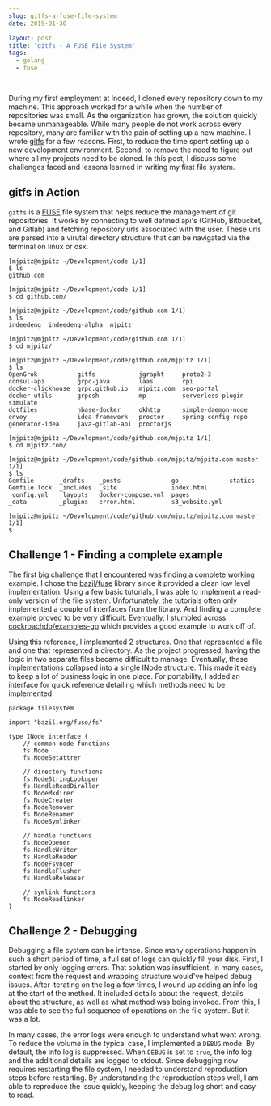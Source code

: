 ```yaml
---
slug: gitfs-a-fuse-file-system
date: 2019-01-30

layout: post
title: "gitfs - A FUSE File System"
tags:
  - golang
  - fuse

---
```


During my first employment at Indeed, I cloned every repository down to my machine.
This approach worked for a while when the number of repositories was small.
As the organization has grown, the solution quickly became unmanageable.
While many people do not work across every repository, many are familiar with the pain of setting up a new machine.
I wrote [gitfs](https://github.com/mjpitz/gitfs) for a few reasons.
First, to reduce the time spent setting up a new development environment.
Second, to remove the need to figure out where all my projects need to be cloned.
In this post, I discuss some challenges faced and lessons learned in writing my first file system.

<!--more-->

## gitfs in Action

`gitfs` is a [FUSE](https://github.com/libfuse/libfuse) file system that helps reduce the management of git repositories.
It works by connecting to well defined api's (GitHub, Bitbucket, and Gitlab) and fetching repository urls associated with the user.
These urls are parsed into a virutal directory structure that can be navigated via the terminal on linux or osx.

```
[mjpitz@mjpitz ~/Development/code 1/1]
$ ls
github.com

[mjpitz@mjpitz ~/Development/code 1/1]
$ cd github.com/

[mjpitz@mjpitz ~/Development/code/github.com 1/1]
$ ls
indeedeng  indeedeng-alpha  mjpitz

[mjpitz@mjpitz ~/Development/code/github.com 1/1]
$ cd mjpitz/

[mjpitz@mjpitz ~/Development/code/github.com/mjpitz 1/1]
$ ls
OpenGrok           gitfs            jgrapht     proto2-3
consul-api         grpc-java        laas        rpi
docker-clickhouse  grpc.github.io   mjpitz.com  seo-portal
docker-utils       grpcsh           mp          serverless-plugin-simulate
dotfiles           hbase-docker     okhttp      simple-daemon-node
envoy              idea-framework   proctor     spring-config-repo
generator-idea     java-gitlab-api  proctorjs

[mjpitz@mjpitz ~/Development/code/github.com/mjpitz 1/1]
$ cd mjpitz.com/

[mjpitz@mjpitz ~/Development/code/github.com/mjpitz/mjpitz.com master 1/1]
$ ls
Gemfile       _drafts    _posts              go              statics
Gemfile.lock  _includes  _site               index.html
_config.yml   _layouts   docker-compose.yml  pages
_data         _plugins   error.html          s3_website.yml

[mjpitz@mjpitz ~/Development/code/github.com/mjpitz/mjpitz.com master 1/1]
$
```

## Challenge 1 - Finding a complete example

The first big challenge that I encountered was finding a complete working example.
I chose the [bazil/fuse](https://github.com/bazil/fuse) library since it provided a clean low level implementation.
Using a few basic tutorials, I was able to implement a read-only version of the file system.
Unfortunately, the tutorials often only implemented a couple of interfaces from the library.
And finding a complete example proved to be very difficult.
Eventually, I stumbled across [cockroachdb/examples-go](https://github.com/cockroachdb/examples-go/blob/master/filesystem/node.go) which provides a good example to work off of.

Using this reference, I implemented 2 structures.
One that represented a file and one that represented a directory.
As the project progressed, having the logic in two separate files became difficult to manage.
Eventually, these implementations collapsed into a single INode structure.
This made it easy to keep a lot of business logic in one place.
For portability, I added an interface for quick reference detailing which methods need to be implemented.

```golang
package filesystem

import "bazil.org/fuse/fs"

type INode interface {
	// common node functions
	fs.Node
	fs.NodeSetattrer

	// directory functions
	fs.NodeStringLookuper
	fs.HandleReadDirAller
	fs.NodeMkdirer
	fs.NodeCreater
	fs.NodeRemover
	fs.NodeRenamer
	fs.NodeSymlinker

	// handle functions
	fs.NodeOpener
	fs.HandleWriter
	fs.HandleReader
	fs.NodeFsyncer
	fs.HandleFlusher
	fs.HandleReleaser

	// symlink functions
	fs.NodeReadlinker
}
```

## Challenge 2 - Debugging

Debugging a file system can be intense.
Since many operations happen in such a short period of time, a full set of logs can quickly fill your disk.
First, I started by only logging errors.
That solution was insufficient.
In many cases, context from the request and wrapping structure would've helped debug issues.
After iterating on the log a few times, I wound up adding an info log at the start of the method.
It included details about the request, details about the structure, as well as what method was being invoked.
From this, I was able to see the full sequence of operations on the file system.
But it was a lot.

In many cases, the error logs were enough to understand what went wrong.
To reduce the volume in the typical case, I implemented a `DEBUG` mode.
By default, the info log is suppressed.
When `DEBUG` is set to `true`, the info log and the additional details are logged to stdout.
Since debugging now requires restarting the file system, I needed to understand reproduction steps before restarting.
By understanding the reproduction steps well, I am able to reproduce the issue quickly, keeping the debug log short and easy to read.
